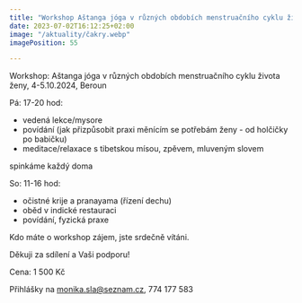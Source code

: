 ```yaml
---
title: "Workshop Aštanga jóga v různých obdobích menstruačního cyklu života ženy, 4.-5.10.2024, Beroun"
date: 2023-07-02T16:12:25+02:00
image: "/aktuality/čakry.webp"
imagePosition: 55

---
```


Workshop: Aštanga jóga v různých obdobích menstruačního cyklu života ženy, 4-5.10.2024, Beroun

Pá: 17-20 hod:
- vedená lekce/mysore
- povídání (jak přizpůsobit praxi měnícím se potřebám ženy - od holčičky po babičku)
- meditace/relaxace s tibetskou mísou, zpěvem, mluveným slovem

spinkáme každý doma

So: 11-16 hod:
- očistné krije a pranayama (řízení dechu)
- oběd v indické restauraci
- povídání, fyzická praxe

Kdo máte o workshop zájem, jste srdečně vítáni.

Děkuji za sdílení a Vaši podporu!
<!--more-->

Cena: 1 500 Kč

Přihlášky na monika.sla@seznam.cz, 774 177 583

